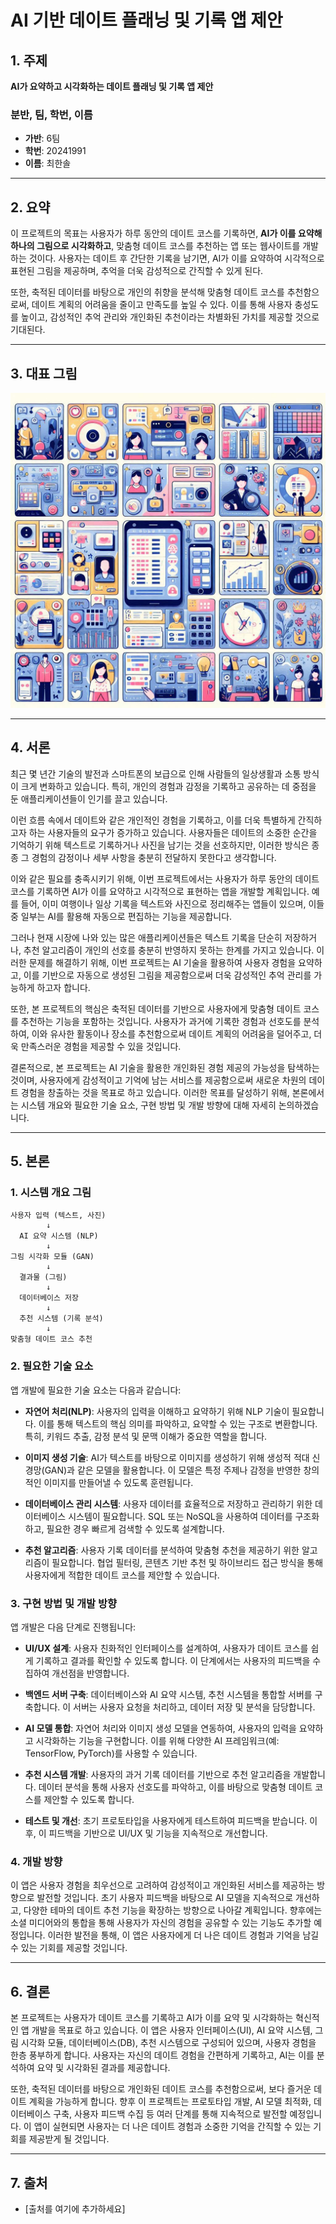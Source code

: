 # AI 기반 데이트 플래닝 및 기록 앱 제안

## 1. 주제
**AI가 요약하고 시각화하는 데이트 플래닝 및 기록 앱 제안**

### 분반, 팀, 학번, 이름
- **가반**: 6팀
- **학번**: 20241991
- **이름**: 최한솔

---

## 2. 요약
이 프로젝트의 목표는 사용자가 하루 동안의 데이트 코스를 기록하면, **AI가 이를 요약해 하나의 그림으로 시각화하고**, 맞춤형 데이트 코스를 추천하는 앱 또는 웹사이트를 개발하는 것이다. 사용자는 데이트 후 간단한 기록을 남기면, AI가 이를 요약하여 시각적으로 표현된 그림을 제공하며, 추억을 더욱 감성적으로 간직할 수 있게 된다. 

또한, 축적된 데이터를 바탕으로 개인의 취향을 분석해 맞춤형 데이트 코스를 추천함으로써, 데이트 계획의 어려움을 줄이고 만족도를 높일 수 있다. 이를 통해 사용자 충성도를 높이고, 감성적인 추억 관리와 개인화된 추천이라는 차별화된 가치를 제공할 것으로 기대된다.

---

## 3. 대표 그림

![데이트 플래닝 앱의 대표 그림](images/date_planning_app_representative_image.png)

---

## 4. 서론
최근 몇 년간 기술의 발전과 스마트폰의 보급으로 인해 사람들의 일상생활과 소통 방식이 크게 변화하고 있습니다. 특히, 개인의 경험과 감정을 기록하고 공유하는 데 중점을 둔 애플리케이션들이 인기를 끌고 있습니다. 

이런 흐름 속에서 데이트와 같은 개인적인 경험을 기록하고, 이를 더욱 특별하게 간직하고자 하는 사용자들의 요구가 증가하고 있습니다. 사용자들은 데이트의 소중한 순간을 기억하기 위해 텍스트로 기록하거나 사진을 남기는 것을 선호하지만, 이러한 방식은 종종 그 경험의 감정이나 세부 사항을 충분히 전달하지 못한다고 생각합니다.

이와 같은 필요를 충족시키기 위해, 이번 프로젝트에서는 사용자가 하루 동안의 데이트 코스를 기록하면 AI가 이를 요약하고 시각적으로 표현하는 앱을 개발할 계획입니다. 예를 들어, 이미 여행이나 일상 기록을 텍스트와 사진으로 정리해주는 앱들이 있으며, 이들 중 일부는 AI를 활용해 자동으로 편집하는 기능을 제공합니다. 

그러나 현재 시장에 나와 있는 많은 애플리케이션들은 텍스트 기록을 단순히 저장하거나, 추천 알고리즘이 개인의 선호를 충분히 반영하지 못하는 한계를 가지고 있습니다. 이러한 문제를 해결하기 위해, 이번 프로젝트는 AI 기술을 활용하여 사용자 경험을 요약하고, 이를 기반으로 자동으로 생성된 그림을 제공함으로써 더욱 감성적인 추억 관리를 가능하게 하고자 합니다.

또한, 본 프로젝트의 핵심은 축적된 데이터를 기반으로 사용자에게 맞춤형 데이트 코스를 추천하는 기능을 포함하는 것입니다. 사용자가 과거에 기록한 경험과 선호도를 분석하여, 이와 유사한 활동이나 장소를 추천함으로써 데이트 계획의 어려움을 덜어주고, 더욱 만족스러운 경험을 제공할 수 있을 것입니다. 

결론적으로, 본 프로젝트는 AI 기술을 활용한 개인화된 경험 제공의 가능성을 탐색하는 것이며, 사용자에게 감성적이고 기억에 남는 서비스를 제공함으로써 새로운 차원의 데이트 경험을 창출하는 것을 목표로 하고 있습니다. 이러한 목표를 달성하기 위해, 본론에서는 시스템 개요와 필요한 기술 요소, 구현 방법 및 개발 방향에 대해 자세히 논의하겠습니다.

---

## 5. 본론

### 1. 시스템 개요 그림
```text
사용자 입력 (텍스트, 사진)
        ↓
  AI 요약 시스템 (NLP)
        ↓
그림 시각화 모듈 (GAN)
        ↓
  결과물 (그림)
        ↓
  데이터베이스 저장
        ↓
  추천 시스템 (기록 분석)
        ↓
맞춤형 데이트 코스 추천
```
### 2. 필요한 기술 요소
앱 개발에 필요한 기술 요소는 다음과 같습니다:

- **자연어 처리(NLP)**: 사용자의 입력을 이해하고 요약하기 위해 NLP 기술이 필요합니다. 이를 통해 텍스트의 핵심 의미를 파악하고, 요약할 수 있는 구조로 변환합니다. 특히, 키워드 추출, 감정 분석 및 문맥 이해가 중요한 역할을 합니다.

- **이미지 생성 기술**: AI가 텍스트를 바탕으로 이미지를 생성하기 위해 생성적 적대 신경망(GAN)과 같은 모델을 활용합니다. 이 모델은 특정 주제나 감정을 반영한 창의적인 이미지를 만들어낼 수 있도록 훈련됩니다.

- **데이터베이스 관리 시스템**: 사용자 데이터를 효율적으로 저장하고 관리하기 위한 데이터베이스 시스템이 필요합니다. SQL 또는 NoSQL을 사용하여 데이터를 구조화하고, 필요한 경우 빠르게 검색할 수 있도록 설계합니다.

- **추천 알고리즘**: 사용자 기록 데이터를 분석하여 맞춤형 추천을 제공하기 위한 알고리즘이 필요합니다. 협업 필터링, 콘텐츠 기반 추천 및 하이브리드 접근 방식을 통해 사용자에게 적합한 데이트 코스를 제안할 수 있습니다.

### 3. 구현 방법 및 개발 방향
앱 개발은 다음 단계로 진행됩니다:

- **UI/UX 설계**: 사용자 친화적인 인터페이스를 설계하여, 사용자가 데이트 코스를 쉽게 기록하고 결과를 확인할 수 있도록 합니다. 이 단계에서는 사용자의 피드백을 수집하여 개선점을 반영합니다.

- **백엔드 서버 구축**: 데이터베이스와 AI 요약 시스템, 추천 시스템을 통합할 서버를 구축합니다. 이 서버는 사용자 요청을 처리하고, 데이터 저장 및 분석을 담당합니다.

- **AI 모델 통합**: 자연어 처리와 이미지 생성 모델을 연동하여, 사용자의 입력을 요약하고 시각화하는 기능을 구현합니다. 이를 위해 다양한 AI 프레임워크(예: TensorFlow, PyTorch)를 사용할 수 있습니다.

- **추천 시스템 개발**: 사용자의 과거 기록 데이터를 기반으로 추천 알고리즘을 개발합니다. 데이터 분석을 통해 사용자 선호도를 파악하고, 이를 바탕으로 맞춤형 데이트 코스를 제안할 수 있도록 합니다.

- **테스트 및 개선**: 초기 프로토타입을 사용자에게 테스트하여 피드백을 받습니다. 이후, 이 피드백을 기반으로 UI/UX 및 기능을 지속적으로 개선합니다.

### 4. 개발 방향
이 앱은 사용자 경험을 최우선으로 고려하여 감성적이고 개인화된 서비스를 제공하는 방향으로 발전할 것입니다. 초기 사용자 피드백을 바탕으로 AI 모델을 지속적으로 개선하고, 다양한 테마의 데이트 추천 기능을 확장하는 방향으로 나아갈 계획입니다. 향후에는 소셜 미디어와의 통합을 통해 사용자가 자신의 경험을 공유할 수 있는 기능도 추가할 예정입니다. 이러한 발전을 통해, 이 앱은 사용자에게 더 나은 데이트 경험과 기억을 남길 수 있는 기회를 제공할 것입니다.

---

## 6. 결론
본 프로젝트는 사용자가 데이트 코스를 기록하고 AI가 이를 요약 및 시각화하는 혁신적인 앱 개발을 목표로 하고 있습니다. 이 앱은 사용자 인터페이스(UI), AI 요약 시스템, 그림 시각화 모듈, 데이터베이스(DB), 추천 시스템으로 구성되어 있으며, 사용자 경험을 한층 풍부하게 합니다. 사용자는 자신의 데이트 경험을 간편하게 기록하고, AI는 이를 분석하여 요약 및 시각화된 결과를 제공합니다. 

또한, 축적된 데이터를 바탕으로 개인화된 데이트 코스를 추천함으로써, 보다 즐거운 데이트 계획을 가능하게 합니다. 향후 이 프로젝트는 프로토타입 개발, AI 모델 최적화, 데이터베이스 구축, 사용자 피드백 수집 등 여러 단계를 통해 지속적으로 발전할 예정입니다. 이 앱이 실현되면 사용자는 더 나은 데이트 경험과 소중한 기억을 간직할 수 있는 기회를 제공받게 될 것입니다.

---

## 7. 출처
- [출처를 여기에 추가하세요]
